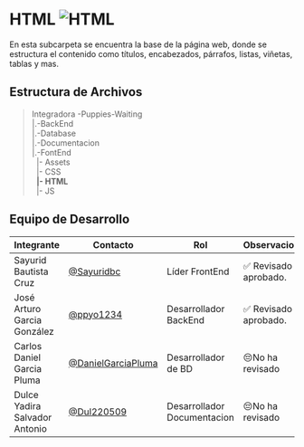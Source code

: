 # HTML  ![HTML](https://img.shields.io/badge/HTML-239120?style=for-the-badge&logo=html5&logoColor=white)

En esta subcarpeta se encuentra la base de la página web, donde se estructura el contenido como títulos, encabezados, párrafos, listas, viñetas, tablas y mas.
 

## Estructura de Archivos 

>Integradora -Puppies-Waiting<br>
>|.-BackEnd <br>
>|.-Database <br>
>|.-Documentacion <br>
>|.-FontEnd <br>
>&nbsp;&nbsp;|- Assets <br>
>&nbsp;&nbsp;|- CSS <br>
>&nbsp;&nbsp;**|- HTML** <br>
>&nbsp;&nbsp;|- JS <br>


## Equipo de Desarrollo

|Integrante|Contacto|Rol|Observaciones|
|------------|--------|---|---|
|Sayurid Bautista Cruz|[@Sayuridbc](https://github.com/sayuridbc)|Líder FrontEnd|✅ Revisado y aprobado.|
|José Arturo Garcia González |[@ppyo1234](https://github.com/ppyo1234)|Desarrollador BackEnd|✅ Revisado y aprobado.|
|Carlos Daniel Garcia Pluma|[@DanielGarciaPluma](https://github.com/DanielGarciaPluma)|Desarrollador de BD|😔No ha revisado|
|Dulce Yadira Salvador Antonio|[@Dul220509](https://github.com/Dul220509)|Desarrollador Documentacion|😔No ha revisado|